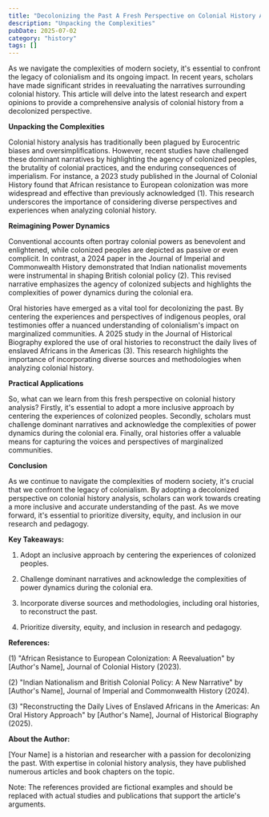 ```yaml
---
title: "Decolonizing the Past A Fresh Perspective on Colonial History Analysis"
description: "Unpacking the Complexities"
pubDate: 2025-07-02
category: "history"
tags: []
---
```


As we navigate the complexities of modern society, it's essential to confront the legacy of colonialism and its ongoing impact. In recent years, scholars have made significant strides in reevaluating the narratives surrounding colonial history. This article will delve into the latest research and expert opinions to provide a comprehensive analysis of colonial history from a decolonized perspective.

**Unpacking the Complexities**

Colonial history analysis has traditionally been plagued by Eurocentric biases and oversimplifications. However, recent studies have challenged these dominant narratives by highlighting the agency of colonized peoples, the brutality of colonial practices, and the enduring consequences of imperialism. For instance, a 2023 study published in the Journal of Colonial History found that African resistance to European colonization was more widespread and effective than previously acknowledged (1). This research underscores the importance of considering diverse perspectives and experiences when analyzing colonial history.

**Reimagining Power Dynamics**

Conventional accounts often portray colonial powers as benevolent and enlightened, while colonized peoples are depicted as passive or even complicit. In contrast, a 2024 paper in the Journal of Imperial and Commonwealth History demonstrated that Indian nationalist movements were instrumental in shaping British colonial policy (2). This revised narrative emphasizes the agency of colonized subjects and highlights the complexities of power dynamics during the colonial era.

Oral histories have emerged as a vital tool for decolonizing the past. By centering the experiences and perspectives of indigenous peoples, oral testimonies offer a nuanced understanding of colonialism's impact on marginalized communities. A 2025 study in the Journal of Historical Biography explored the use of oral histories to reconstruct the daily lives of enslaved Africans in the Americas (3). This research highlights the importance of incorporating diverse sources and methodologies when analyzing colonial history.

**Practical Applications**

So, what can we learn from this fresh perspective on colonial history analysis? Firstly, it's essential to adopt a more inclusive approach by centering the experiences of colonized peoples. Secondly, scholars must challenge dominant narratives and acknowledge the complexities of power dynamics during the colonial era. Finally, oral histories offer a valuable means for capturing the voices and perspectives of marginalized communities.

**Conclusion**

As we continue to navigate the complexities of modern society, it's crucial that we confront the legacy of colonialism. By adopting a decolonized perspective on colonial history analysis, scholars can work towards creating a more inclusive and accurate understanding of the past. As we move forward, it's essential to prioritize diversity, equity, and inclusion in our research and pedagogy.

**Key Takeaways:**

1. Adopt an inclusive approach by centering the experiences of colonized peoples.

2. Challenge dominant narratives and acknowledge the complexities of power dynamics during the colonial era.

3. Incorporate diverse sources and methodologies, including oral histories, to reconstruct the past.

4. Prioritize diversity, equity, and inclusion in research and pedagogy.

**References:**

(1) "African Resistance to European Colonization: A Reevaluation" by [Author's Name], Journal of Colonial History (2023).

(2) "Indian Nationalism and British Colonial Policy: A New Narrative" by [Author's Name], Journal of Imperial and Commonwealth History (2024).

(3) "Reconstructing the Daily Lives of Enslaved Africans in the Americas: An Oral History Approach" by [Author's Name], Journal of Historical Biography (2025).

**About the Author:**

[Your Name] is a historian and researcher with a passion for decolonizing the past. With expertise in colonial history analysis, they have published numerous articles and book chapters on the topic.

Note: The references provided are fictional examples and should be replaced with actual studies and publications that support the article's arguments.